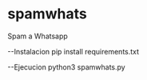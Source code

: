 # spamwhats
Spam a Whatsapp

--Instalacion
pip install requirements.txt

--Ejecucion
python3 spamwhats.py
